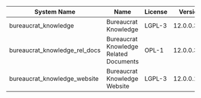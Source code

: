 | System Name | Name | License | Version | Summary | Price |
|---|---|---|---|---|---|
| bureaucrat_knowledge | Bureaucrat Knowledge | LGPL-3 | 12.0.0.37.0 | Bureaucrat Knowledge |  |
| bureaucrat_knowledge_rel_docs | Bureaucrat Knowledge Related Documents | OPL-1 | 12.0.0.3.0 | Bureaucrat Knowledge Related Documents |  |
| bureaucrat_knowledge_website | Bureaucrat Knowledge Website | LGPL-3 | 12.0.0.14.0 | Bureaucrat Knowledge Website |  |
